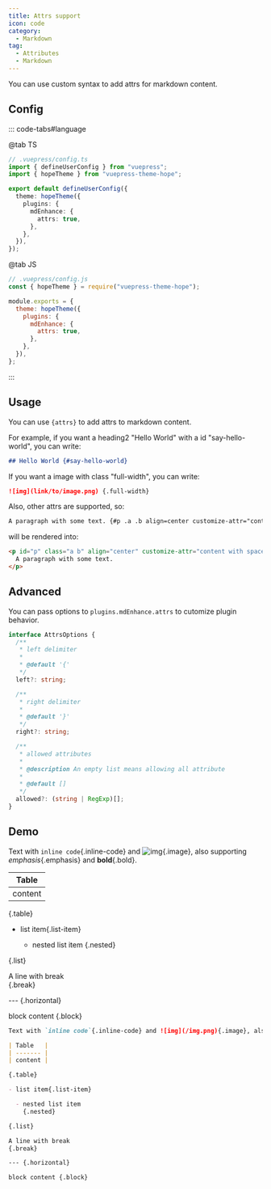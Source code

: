```yaml
---
title: Attrs support
icon: code
category:
  - Markdown
tag:
  - Attributes
  - Markdown
---
```


You can use custom syntax to add attrs for markdown content.

<!-- more -->

## Config

::: code-tabs#language

@tab TS

```ts {8}
// .vuepress/config.ts
import { defineUserConfig } from "vuepress";
import { hopeTheme } from "vuepress-theme-hope";

export default defineUserConfig({
  theme: hopeTheme({
    plugins: {
      mdEnhance: {
        attrs: true,
      },
    },
  }),
});
```

@tab JS

```js {8}
// .vuepress/config.js
const { hopeTheme } = require("vuepress-theme-hope");

module.exports = {
  theme: hopeTheme({
    plugins: {
      mdEnhance: {
        attrs: true,
      },
    },
  }),
};
```

:::

## Usage

You can use `{attrs}` to add attrs to markdown content.

For example, if you want a heading2 "Hello World" with a id "say-hello-world", you can write:

```md
## Hello World {#say-hello-world}
```

If you want a image with class "full-width", you can write:

```md
![img](link/to/image.png) {.full-width}
```

Also, other attrs are supported, so:

```md
A paragraph with some text. {#p .a .b align=center customize-attr="content with spaces"}
```

will be rendered into:

```html
<p id="p" class="a b" align="center" customize-attr="content with spaces">
  A paragraph with some text.
</p>
```

## Advanced

You can pass options to `plugins.mdEnhance.attrs` to cutomize plugin behavior.

```ts
interface AttrsOptions {
  /**
   * left delimiter
   *
   * @default '{'
   */
  left?: string;

  /**
   * right delimiter
   *
   * @default '}'
   */
  right?: string;

  /**
   * allowed attributes
   *
   * @description An empty list means allowing all attribute
   *
   * @default []
   */
  allowed?: (string | RegExp)[];
}
```

## Demo

Text with `inline code`{.inline-code} and ![img](/img.png){.image}, also supporting _emphasis_{.emphasis} and **bold**{.bold}.

| Table   |
| ------- |
| content |

{.table}

- list item{.list-item}

  - nested list item
    {.nested}

{.list}

A line with break  
{.break}

--- {.horizontal}

block content {.block}

```md
Text with `inline code`{.inline-code} and ![img](/img.png){.image}, also supporting _emphasis_{.emphasis} and **bold**{.bold}.

| Table   |
| ------- |
| content |

{.table}

- list item{.list-item}

  - nested list item
    {.nested}

{.list}

A line with break  
{.break}

--- {.horizontal}

block content {.block}
```
